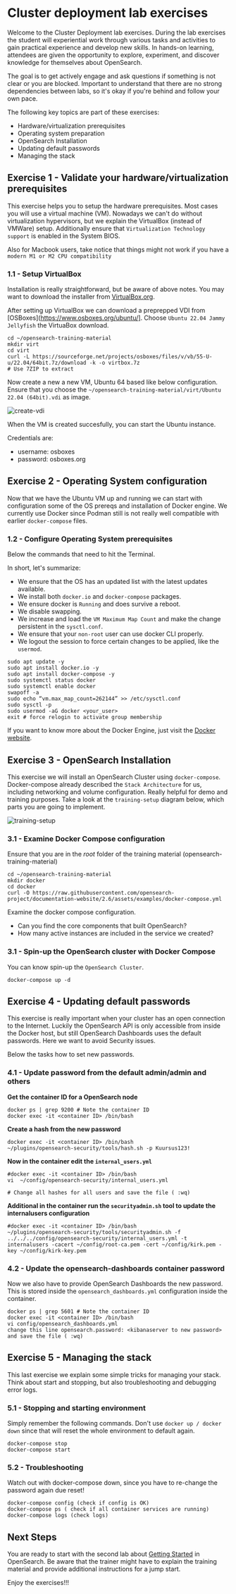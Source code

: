 # Cluster deployment lab exercises

Welcome to the Cluster Deployment lab exercises. During the lab exercises the student will experiential work through various tasks and activities to gain practical experience and develop new skills. In hands-on learning, attendees are given the opportunity to explore, experiment, and discover knowledge for themselves about OpenSearch.

The goal is to  get actively engage and ask questions if something is not clear or you are blocked. Important to understand that there are no strong dependencies between labs, so it's okay if you're behind and follow your own pace.

The following key topics are part of these exercises:

- Hardware/virtualization prerequisites
- Operating system preparation
- OpenSearch Installation
- Updating default passwords
- Managing the stack

## Exercise 1 - Validate your hardware/virtualization prerequisites

This exercise helps you to setup the hardware prerequisites. Most cases you will use a virtual machine (VM). Nowadays we can't do without virtualization hypervisors, but we explain the VirtualBox (instead of VMWare) setup. Additionally ensure that `Virtualization Technology support` is enabled in the System BIOS. 

Also for Macbook users, take notice that things might not work if you have a `modern M1 or M2 CPU compatibility`

### 1.1 - Setup VirtualBox

Installation is really straightforward, but be aware of above notes. You may want to download the installer from [VirtualBox.org](https://www.virtualbox.org/wiki/Downloads).

After setting up VirtualBox we can download a preprepped VDI from [OSBoxes](https://www.osboxes.org/ubuntu/]. Choose `Ubuntu 22.04 Jammy Jellyfish` the VirtuaBox download.

```
cd ~/opensearch-training-material
mkdir virt
cd virt
curl -L https://sourceforge.net/projects/osboxes/files/v/vb/55-U-u/22.04/64bit.7z/download -k -o virtbox.7z
# Use 7ZIP to extract
```

Now create a new a new VM, Ubuntu 64 based like below configuration. Ensure that you choose the `~/opensearch-training-material/virt/Ubuntu 22.04 (64bit).vdi` as image.

<img src="https://raw.githubusercontent.com/avwsolutions/opensearch-training-material/main/labs/02-ClusterDeployment/content/create-vdi.png" alt="create-vdi">

When the VM is created succesfully, you can start the Ubuntu instance.

Credentials are:
- username: osboxes
- password: osboxes.org

## Exercise 2 - Operating System configuration

Now that we have the Ubuntu VM up and running we can start with configuration some of the OS prereqs and installation of Docker engine. We currently use Docker since Podman still is not really well compatible with earlier `docker-compose` files.

### 1.2 - Configure Operating System prerequisites

Below the commands that need to hit the Terminal.

In short, let's summarize:
- We ensure that the OS has an updated list with the latest updates available.
- We install both `docker.io` and `docker-compose` packages.
- We ensure docker is `Running` and does survive a reboot.
- We disable swapping.
- We increase and load the `VM Maximum Map Count` and make the change persistent in the `sysctl.conf`.
- We ensure that your `non-root` user can use docker CLI properly.
- We logout the session to force certain changes to be applied, like the `usermod`.


```
sudo apt update -y
sudo apt install docker.io -y
sudo apt install docker-compose -y
sudo systemctl status docker
sudo systemctl enable docker
swapoff -a
sudo echo “vm.max_map_count=262144” >> /etc/sysctl.conf
sudo sysctl -p
sudo usermod -aG docker <your_user>
exit # force relogin to activate group membership
```

If you want to know more about the Docker Engine, just visit the [Docker website](https://www.docker.com/products/docker-desktop/alternatives/).

## Exercise 3 - OpenSearch Installation

This exercise we will install an OpenSearch Cluster using `docker-compose`. Docker-compose already described the `Stack Architecture` for us, including networking and volume configuration. Really helpful for demo and training purposes. Take a look at the `training-setup` diagram below, which parts you are going to implement.

<img src="https://raw.githubusercontent.com/avwsolutions/opensearch-training-material/main/labs/01-Introduction/content/training-setup.png" alt="training-setup">

### 3.1 - Examine Docker Compose configuration

Ensure that you are in the *root* folder of the training material (opensearch-training-material)

```
cd ~/opensearch-training-material
mkdir docker
cd docker
curl -O https://raw.githubusercontent.com/opensearch-project/documentation-website/2.6/assets/examples/docker-compose.yml
```

Examine the docker compose configuration.
- Can you find the core components that built OpenSearch?
- How many active instances are included in the service we created?


### 3.1 - Spin-up the OpenSearch cluster with Docker Compose

You can know spin-up the `OpenSearch Cluster`.

```
docker-compose up -d
```

## Exercise 4 - Updating default passwords

This exercise is really important when your cluster has an open connection to the Internet. Luckily the OpenSearch API is only accessible from inside the Docker host, but still OpenSearch Dashboards uses the default passwords. Here we want to avoid Security issues.

Below the tasks how to set new passwords.

### 4.1 - Update password from the default admin/admin and others

**Get the container ID for a OpenSearch node**
```
docker ps | grep 9200 # Note the container ID
docker exec -it <container ID> /bin/bash
```

**Create a hash from the new password**
```
docker exec -it <container ID> /bin/bash
~/plugins/opensearch-security/tools/hash.sh -p Kuursus123!
```

**Now in the container edit the `internal_users.yml`**
```
#docker exec -it <container ID> /bin/bash
vi  ~/config/opensearch-security/internal_users.yml

# Change all hashes for all users and save the file ( :wq)
```

**Additional in the container run the `securityadmin.sh` tool to update the internalusers configuration**
```
#docker exec -it <container ID> /bin/bash
~/plugins/opensearch-security/tools/securityadmin.sh -f ../../../config/opensearch-security/internal_users.yml -t internalusers -cacert ~/config/root-ca.pem -cert ~/config/kirk.pem -key ~/config/kirk-key.pem
```

### 4.2 - Update the opensearch-dashboards container password

Now we also have to provide OpenSearch Dashboards the new password. This is stored inside the `opensearch_dashboards.yml` configuration inside the container.

```
docker ps | grep 5601 # Note the container ID
docker exec -it <container ID> /bin/bash
vi config/opensearch_dashboards.yml
change this line opensearch.password: <kibanaserver to new password> and save the file ( :wq)
```

## Exercise 5 - Managing the stack

This last exercise we explain some simple tricks for managing your stack. Think about start and stopping, but also troubleshooting and debugging error logs.

### 5.1 - Stopping and starting environment

Simply remember the following commands. Don't use `docker up / docker down` since that will reset the whole environment to default again.

```
docker-compose stop
docker-compose start
```

### 5.2 - Troubleshooting

Watch out with docker-compose down, since you have to re-change the password again due reset!

```
docker-compose config (check if config is OK)
docker-compose ps ( check if all container services are running)
docker-compose logs (check logs)
```
## Next Steps

You are ready to start with the second lab about [Getting Started](../03-GettingStarted/README.md) in OpenSearch. Be aware that the trainer might have to explain the training material and provide additional instructions for a jump start.

Enjoy the exercises!!!